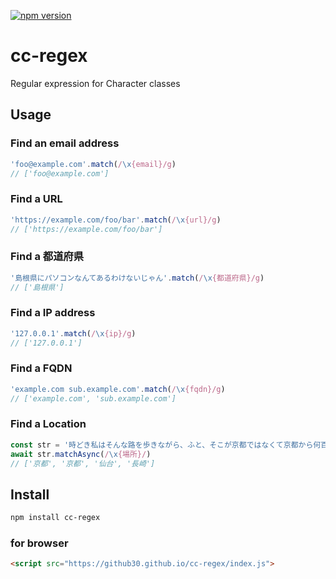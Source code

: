 [![npm version](https://badge.fury.io/js/cc-regex.svg)](https://badge.fury.io/js/cc-regex)

# cc-regex
Regular expression for Character classes

## Usage

### Find an email address

```javascript
'foo@example.com'.match(/\x{email}/g)
// ['foo@example.com']
```

### Find a URL

```javascript
'https://example.com/foo/bar'.match(/\x{url}/g)
// ['https://example.com/foo/bar']
```

### Find a 都道府県

```javascript
'島根県にパソコンなんてあるわけないじゃん'.match(/\x{都道府県}/g)
// ['島根県']
```

### Find a IP address

```javascript
'127.0.0.1'.match(/\x{ip}/g)
// ['127.0.0.1']
```

### Find a FQDN

```javascript
'example.com sub.example.com'.match(/\x{fqdn}/g)
// ['example.com', 'sub.example.com']
```

### Find a Location

```javascript
const str = '時どき私はそんな路を歩きながら、ふと、そこが京都ではなくて京都から何百里も離れた仙台とか長崎とか――そのような市へ今自分が来ているのだ――という錯覚を起こそうと努める。'
await str.matchAsync(/\x{場所}/)
// ['京都', '京都', '仙台', '長崎']
```

## Install

```bash
npm install cc-regex
```

### for browser

```html
<script src="https://github30.github.io/cc-regex/index.js">
```

